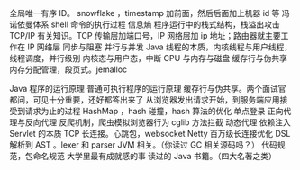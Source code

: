 
全局唯一有序 ID。 snowflake ，timestamp 加前面，然后后面加上机器 id 等
冯诺依曼体系
shell 命令的执行过程
信息熵
程序运行中的栈式结构，栈溢出攻击
TCP/IP 有关知识。TCP 传输层加端口号，IP 网络层加 ip 地址；路由器就主要工作在 IP 网络层
同步与阻塞
并行与并发
Java 线程的本质，内核线程与用户线程，线程调度，并行级别
内核态与用户态，中断
CPU 与内存与磁盘
缓存行与伪共享
内存分配管理，段页式。jemalloc

Java 程序的运行原理
普通可执行程序的运行原理
缓存行与伪共享。两个面试官都问，可见十分重要，还好都答出来了
从浏览器发出请求开始，到服务端应用接受到请求为止的过程
HashMap ，hash 碰撞，hash 算法的优化
单点登录
正向代理与反向代理
反爬机制，爬虫模拟浏览器行为
cglib 方法拦截
动态代理
依赖注入
Servlet 的本质
TCP 长连接。心跳包，websocket
Netty 百万级长连接优化
DSL 解析到 AST 。lexer 和 parser
JVM 相关。（你读过 GC 相关源码吗？）
代码规范，包命名规范
大学里最有成就感的事
读过的 Java 书籍。（四大名著之类）